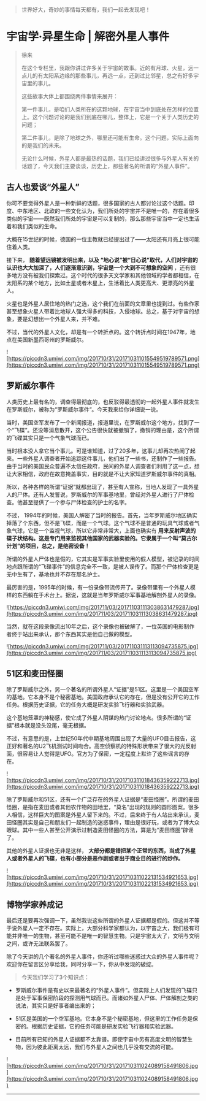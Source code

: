 > 世界好大，奇妙的事情每天都有，我们一起去发现吧！

# 宇宙学·异星生命 | 解密外星人事件

> 徐来
> 
> 在这个专栏里，我跟你讲过许多关于宇宙的故事。近的有月球、火星，远一点儿的有太阳系边缘的那些事儿，再远一点，还到过比邻星，总之有好多宇宙里的事儿。
> 
> 这些故事大体上都围绕两件事情来展开：
> 
> 第一件事儿，是咱们人类所在的这颗地球，在宇宙当中到底处在怎样的位置上。这个问题讨论的是我们到底在哪儿，整体上，它是一个关于人类历史的问题；
> 
> 第二件事儿，是除了地球之外，哪里还可能有生命。这个问题，实际上面向的是我们的未来。
> 
> 无论什么时候，外星人都是最热的话题，我们已经讲过很多与外星人有关的话题了，今天我们主要谈谈，历史上，那些著名的所谓的“外星人事件”。

## 古人也爱谈“外星人”

你可不要觉得外星人是一种新鲜的话题，很多国家的古人都讨论过这个话题。印度、中东地区、北欧的一些文化认为，我们所处的宇宙并不是唯一的，存在着很多类似的宇宙——既然我们所处的宇宙是可以复制的，那么那些宇宙当中一定也生活着和我们类似的生命。

大概在15世纪的时候，德国的一位主教就已经提出过了——太阳还有月亮上很可能住着人类。

接下来， **随着望远镜被发明出来，以及 “地心说”被“日心说”取代，人们对宇宙的认识也大大加深了，人们逐渐意识到，宇宙是一个大到不可想象的空间** ，还有很多地方没有被我们探索过。这个时代的很多天文学家和其他领域的学者都相信，在太阳系的某个地方，比如土星或者木星上，生活着比人类更高大、更漂亮的外星人。

火星也是外星人居住地的热门之选，这个我们在前面的文章里也提到过。有些作家甚至想象火星人带着比地球人强大得多的科技，入侵地球。总之，基于对宇宙的想象，要是幻想出一个外星人来，并不难。

不过，当代的外星人文化，却是有一个转折点的。这个转折点时间在1947年，地点在美国新墨西哥州的罗斯威尔。

![https://piccdn3.umiwi.com/img/201710/31/201710311015549519789571.png](https://piccdn3.umiwi.com/img/201710/31/201710311015549519789571.png)

## 罗斯威尔事件

人类历史上最有名的，调查得最彻底的，也反驳得最透彻的一起外星人事件就发生在罗斯威尔，被称为“罗斯威尔事件“。今天我来给你详细说一说。

当时，美国空军发布了一个新闻报道，报道里说，在罗斯威尔这个地方，找到了一个“飞碟”。还没等消息散开，这个公告很快就被撤销了，撤销的理由是，这个所谓的飞碟其实只是一个气象气球而已。

当时根本没人拿它当个事儿。可是谁知道，过了20多年，这事儿却再次热闹了起来。一些外星人调查者开始追踪这件事儿，他们出了一些书，还制作了一些报告。由于当时的美国民众普遍不太信任政府，民间的外星人调查者们利用了这一点，想让大家相信，政府在故意掩盖事实，目的就是不让大家知道罗斯威尔事件的真相。

所以，各种各样的所谓“证据”就都出现了，甚至有人宣称，当地人发现了一具外星人的尸体。还有人发誓说，罗斯威尔的军事基地里，曾经对外星人进行了尸体检查。他甚至提供了一个参与尸体检查的护士的名字。

不过， 1994年的时候，美国人解密了当时的报告。首先，当年罗斯威尔地区确实掉落了个东西，但不是飞碟，而是一个气球。这个气球不是普通的玩具气球或者气象气球，它是一个监视气球，所以它非常非常大，上面也确实有 **用来反射声波的碟子状结构。这是专门用来监视其他国家的武器实验的。它隶属于一个叫“莫古尔计划”的项目，总之，是绝密设备！**

所谓的外星人尸体也是假的，它其实是军事实验里使用的假人模型，被记录的时间地点跟所谓的“飞碟事件”的信息完全不一致，是被人误传了。而那个尸体检查更是无中生有了，基地也并不存在那名护士。

最厉害的是，1995年的时候，有一份录像带流传开了。录像带里有一个外星人模样的东西躺在手术台上。据说，这就是当年罗斯威尔军事基地解剖外星人的录像。

![https://piccdn3.umiwi.com/img/201711/03/201711031113038631479287.jpg](https://piccdn3.umiwi.com/img/201711/03/201711031113038631479287.jpg)

当然，就在这段录像流出10年之后，这个录像也被破解了，一位英国的电影制作者终于站出来承认，那个东西其实是他自己做的模型。

![https://piccdn3.umiwi.com/img/201711/03/201711031113113094735875.jpg](https://piccdn3.umiwi.com/img/201711/03/201711031113113094735875.jpg)

## 51区和麦田怪圈

除了罗斯威尔之外，另一个著名的所谓外星人“证据”是51区。这里是一个美国空军的基地。它本身不是个秘密基地。美国政府承认它的存在，但是没有公开它的工作任务。根据历史证据，它的任务大概是研发实验飞行器和实验武器。

这个基地笼罩的神秘感，使它成了外星人阴谋的热门讨论地点。很多所谓的“证据”根本就是没头没尾，毫无根据。

不过，有意思的是，上世纪50年代中期基地周围出现了大量的UFO目击报告，这正好和著名的U2飞机测试时间吻合。高空侦察机的特殊形状带来了很大的光反射面，很容易让人觉得是UFO。官方为了保密，一定程度上默许了这些谣言的存在。

![https://piccdn3.umiwi.com/img/201710/31/201710311018436359222713.jpg](https://piccdn3.umiwi.com/img/201710/31/201710311018436359222713.jpg)

除了罗斯威尔和51区，还有一个广泛存在的外星人证据是“麦田怪圈”。所谓的麦田怪圈，是指在麦田或者其他农作物的田地里，“莫名”出现的规则的圆形图案。很多人相信，这样巨大的图案是外星人留下来的。不过，后来终于有人站出来承认，麦田怪圈其实是自己和朋友们一起制造的迷惑事件，理由是很好玩，或者为了博大众眼球。其中一些人甚至公开演示过制造麦田怪圈的方法，算是为“麦田怪圈”辟谣了。

其他的外星人证据也无非是这样， **大部分都是错把某个正常的东西，当成了外星人或者外星人的飞碟，也有小部分是恶作剧或者出于商业目的进行的炒作。**

![https://piccdn3.umiwi.com/img/201710/31/201710311022131534921653.jpg](https://piccdn3.umiwi.com/img/201710/31/201710311022131534921653.jpg)

## 博物学家养成记

最后还是要再次强调一下，虽然我说这些所谓的外星人证据都是假的。但这并不等于说外星人一定不存在。实际上，大部分科学家都认为，以宇宙之大，我们极有可能并非唯一的生物，甚至可能不是唯一的智慧生物。只是宇宙太大了，文明与文明之间，或许无法联系罢了。

除了今天讲的几个著名的外星人事件，你还听过哪些迷惑过大众的外星人事件呢？欢迎你在留言区分享给我，同时分享一下，你从中发现的破绽。

> 今天我们学习了3个知识点：

* 罗斯威尔事件是有史以来最著名的“外星人事件”。但实际上人们发现的飞碟只是处于军事保密阶段的探测用气球而已。而诸如外星人尸体、尸体解剖之类的说法，其实只是好事者编出来的；

* 51区是美国的一个空军基地。它本身不是个秘密基地，但这里的工作任务是保密的。根据历史证据，它的任务可能是研发实验飞行器和实验武器。

* 目前所有已知的外星人证据都不太靠谱。即使宇宙中另有高度文明的智慧生物，因为彼此距离太远，我们与外星人之间也几乎没有交流的可能。

![https://piccdn3.umiwi.com/img/201710/31/201710311024089158491806.jpg](https://piccdn3.umiwi.com/img/201710/31/201710311024089158491806.jpg)

---
